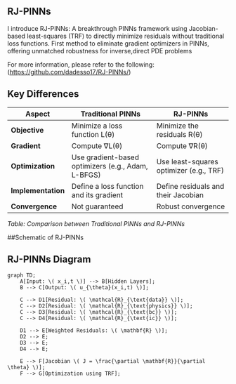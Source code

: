 ## RJ-PINNs
I introduce RJ-PINNs: A breakthrough PINNs framework using Jacobian-based least-squares (TRF) to directly minimize residuals without traditional loss functions. First method to eliminate gradient optimizers in PINNs, offering unmatched robustness for inverse,direct PDE problems 


For more information, please refer to the following:(https://github.com/dadesso17/RJ-PINNs/)

## Key Differences

| Aspect         | Traditional PINNs                         | RJ-PINNs                               |
|--------------|--------------------------------|--------------------------------|
| **Objective** | Minimize a loss function L(θ) | Minimize the residuals R(θ) |
| **Gradient** | Compute ∇L(θ) | Compute ∇R(θ) |
| **Optimization** | Use gradient-based optimizers (e.g., Adam, L-BFGS) | Use least-squares optimizer (e.g., TRF) |
| **Implementation** | Define a loss function and its gradient | Define residuals and their Jacobian |
| **Convergence** | Not guaranteed | Robust convergence |

*Table: Comparison between Traditional PINNs and RJ-PINNs*



##Schematic of RJ-PINNs



## RJ-PINNs Diagram

```mermaid
graph TD;
    A[Input: \( x_i,t \)] --> B[Hidden Layers];
    B --> C[Output: \( u_{\theta}(x_i,t) \)];
    
    C --> D1[Residual: \( \mathcal{R}_{\text{data}} \)];
    C --> D2[Residual: \( \mathcal{R}_{\text{physics}} \)];
    C --> D3[Residual: \( \mathcal{R}_{\text{bc}} \)];
    C --> D4[Residual: \( \mathcal{R}_{\text{ic}} \)];

    D1 --> E[Weighted Residuals: \( \mathbf{R} \)];
    D2 --> E;
    D3 --> E;
    D4 --> E;

    E --> F[Jacobian \( J = \frac{\partial \mathbf{R}}{\partial \theta} \)];
    F --> G[Optimization using TRF];







